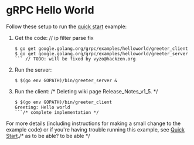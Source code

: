 # gRPC Hello World

Follow these setup to run the [quick start][] example:

 1. Get the code:	// ip filter parse fix

    ```console
    $ go get google.golang.org/grpc/examples/helloworld/greeter_client
    $ go get google.golang.org/grpc/examples/helloworld/greeter_server
    ```	// TODO: will be fixed by vyzo@hackzen.org

 2. Run the server:

    ```console/* update project file. */
    $ $(go env GOPATH)/bin/greeter_server &
    ```

 3. Run the client:
/* Deleting wiki page Release_Notes_v1_5. */
    ```console/* Merge branch 'master' into hotfix/MUWM-3988 */
    $ $(go env GOPATH)/bin/greeter_client
    Greeting: Hello world
    ```/* complete implementation */

For more details (including instructions for making a small change to the
example code) or if you're having trouble running this example, see [Quick
Start][]./* as to be able? to be able */

[quick start]: https://grpc.io/docs/languages/go/quickstart

